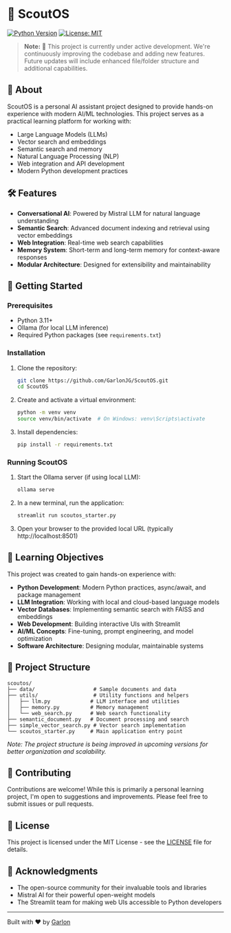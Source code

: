 # 🚀 ScoutOS

[![Python Version](https://img.shields.io/badge/python-3.11+-blue.svg)](https://www.python.org/downloads/)
[![License: MIT](https://img.shields.io/badge/License-MIT-yellow.svg)](https://opensource.org/licenses/MIT)

> **Note:** 🚧 This project is currently under active development. We're continuously improving the codebase and adding new features. Future updates will include enhanced file/folder structure and additional capabilities.

## 🌟 About

ScoutOS is a personal AI assistant project designed to provide hands-on experience with modern AI/ML technologies. This project serves as a practical learning platform for working with:

- Large Language Models (LLMs)
- Vector search and embeddings
- Semantic search and memory
- Natural Language Processing (NLP)
- Web integration and API development
- Modern Python development practices

## 🛠️ Features

- **Conversational AI**: Powered by Mistral LLM for natural language understanding
- **Semantic Search**: Advanced document indexing and retrieval using vector embeddings
- **Web Integration**: Real-time web search capabilities
- **Memory System**: Short-term and long-term memory for context-aware responses
- **Modular Architecture**: Designed for extensibility and maintainability

## 🚀 Getting Started

### Prerequisites

- Python 3.11+
- Ollama (for local LLM inference)
- Required Python packages (see `requirements.txt`)

### Installation

1. Clone the repository:
   ```bash
   git clone https://github.com/GarlonJG/ScoutOS.git
   cd ScoutOS
   ```

2. Create and activate a virtual environment:
   ```bash
   python -m venv venv
   source venv/bin/activate  # On Windows: venv\Scripts\activate
   ```

3. Install dependencies:
   ```bash
   pip install -r requirements.txt
   ```

### Running ScoutOS

1. Start the Ollama server (if using local LLM):
   ```bash
   ollama serve
   ```

2. In a new terminal, run the application:
   ```bash
   streamlit run scoutos_starter.py
   ```

3. Open your browser to the provided local URL (typically http://localhost:8501)

## 🧠 Learning Objectives

This project was created to gain hands-on experience with:

- **Python Development**: Modern Python practices, async/await, and package management
- **LLM Integration**: Working with local and cloud-based language models
- **Vector Databases**: Implementing semantic search with FAISS and embeddings
- **Web Development**: Building interactive UIs with Streamlit
- **AI/ML Concepts**: Fine-tuning, prompt engineering, and model optimization
- **Software Architecture**: Designing modular, maintainable systems

## 📂 Project Structure

```
scoutos/
├── data/                   # Sample documents and data
├── utils/                  # Utility functions and helpers
│   ├── llm.py             # LLM interface and utilities
│   ├── memory.py          # Memory management
│   └── web_search.py      # Web search functionality
├── semantic_document.py   # Document processing and search
├── simple_vector_search.py # Vector search implementation
└── scoutos_starter.py     # Main application entry point
```

*Note: The project structure is being improved in upcoming versions for better organization and scalability.*

## 🤝 Contributing

Contributions are welcome! While this is primarily a personal learning project, I'm open to suggestions and improvements. Please feel free to submit issues or pull requests.

## 📄 License

This project is licensed under the MIT License - see the [LICENSE](LICENSE) file for details.

## 🙏 Acknowledgments

- The open-source community for their invaluable tools and libraries
- Mistral AI for their powerful open-weight models
- The Streamlit team for making web UIs accessible to Python developers

---

Built with ❤️ by [Garlon](https://github.com/GarlonJG)
